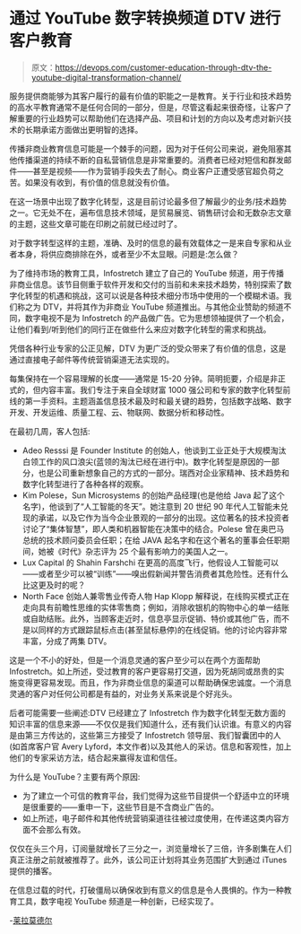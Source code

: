# 通过 YouTube 数字转换频道 DTV 进行客户教育

> 原文：<https://devops.com/customer-education-through-dtv-the-youtube-digital-transformation-channel/>

服务提供商能够为其客户履行的最有价值的职能之一是教育。关于行业和技术趋势的高水平教育通常不是任何合同的一部分，但是，尽管这看起来很奇怪，让客户了解重要的行业趋势可以帮助他们在选择产品、项目和计划的方向以及考虑对新兴技术的长期承诺方面做出更明智的选择。

传播非商业教育信息可能是一个棘手的问题，因为对于任何公司来说，避免阻塞其他传播渠道的持续不断的自私营销信息是非常重要的。消费者已经对短信和群发邮件——甚至是视频——作为营销手段失去了耐心。商业客户正遭受感官超负荷之苦。如果没有收到，有价值的信息就没有价值。

在这一场景中出现了数字化转型，这是目前讨论最多但了解最少的业务/技术趋势之一。它无处不在，遍布信息技术领域，是贸易展览、销售研讨会和无数杂志文章的主题，这些文章可能在印刷之前就已经过时了。

对于数字转型这样的主题，准确、及时的信息的最有效载体之一是来自专家和从业者本身，将供应商排除在外，或者至少不太显眼。问题是:怎么做？

为了维持市场的教育工具，Infostretch 建立了自己的 YouTube 频道，用于传播非商业信息。该节目侧重于软件开发和交付的当前和未来技术趋势，特别探索了数字化转型的机遇和挑战，这可以说是各种技术细分市场中使用的一个模糊术语。我们称之为 DTV，并将其作为非商业 YouTube 频道推出。与其他企业赞助的频道不同，数字电视不是为 Infostretch 的产品做广告。它为思想领袖提供了一个机会，让他们看到/听到他们的同行正在做些什么来应对数字化转型的需求和挑战。

凭借各种行业专家的公正见解，DTV 为更广泛的受众带来了有价值的信息，这是通过直接电子邮件等传统营销渠道无法实现的。

每集保持在一个容易理解的长度——通常是 15-20 分钟。简明扼要，介绍是非正式的，但内容丰富。我们专注于来自全球财富 1000 强公司和专家的数字化转型前线的第一手资料。主题涵盖信息技术最及时和最关键的趋势，包括数字战略、数字开发、开发运维、质量工程、云、物联网、数据分析和移动性。

在最初几周，客人包括:

*   Adeo Resssi 是 Founder Institute 的创始人，他谈到工业正处于大规模淘汰白领工作的风口浪尖(蓝领的淘汰已经在进行中)。数字化转型是原因的一部分，也是公司重新想象自己的方式的一部分。瑞西对企业家精神、技术趋势和数字化转型进行了各种各样的观察。
*   Kim Polese，Sun Microsystems 的创始产品经理(也是他给 Java 起了这个名字)，他谈到了“人工智能的冬天”。她注意到 20 世纪 90 年代人工智能未兑现的承诺，以及它作为当今企业景观的一部分的出现。这位著名的技术投资者讨论了“集体智慧”，即人类和机器智能在决策中的结合。Polese 曾在奥巴马总统的技术顾问委员会任职；在给 JAVA 起名字和在这个著名的董事会任职期间，她被《时代》杂志评为 25 个最有影响力的美国人之一。
*   Lux Capital 的 Shahin Farshchi 在更高的高度飞行，他假设人工智能可以——或者至少可以被“训练”——嗅出假新闻并警告消费者其危险性。还有什么比这更及时的呢？
*   North Face 创始人兼零售业传奇人物 Hap Klopp 解释说，在线购买模式正在走向具有前瞻性思维的实体零售商；例如，消除收银机的购物中心的单一结账或自助结账。此外，当顾客走近时，信息亭显示促销、特价或其他广告，而不是以同样的方式跟踪鼠标点击(甚至鼠标悬停)的在线促销。他的讨论内容非常丰富，分成了两集 DTV。

这是一个不小的好处，但是一个消息灵通的客户至少可以在两个方面帮助 Infostretch。如上所述，受过教育的客户更容易打交道，因为死胡同或昂贵的实施变得更容易发现。而且，作为非商业信息的渠道可以帮助确保忠诚度。一个消息灵通的客户对任何公司都是有益的，对业务关系来说是个好兆头。

后者可能需要一些阐述:DTV 已经建立了 Infostretch 作为数字化转型无数方面的知识丰富的信息来源——不仅仅是我们知道什么，还有我们认识谁。有意义的内容是由第三方传达的，这些第三方接受了 Infostretch 领导层、我们智囊团中的人(如首席客户官 Avery Lyford，本文作者)以及其他人的采访。信息和客观性，加上他们的专家采访方法，结合起来赢得友谊和信任。

为什么是 YouTube？主要有两个原因:

*   为了建立一个可信的教育平台，我们觉得为这些节目提供一个舒适中立的环境是很重要的——重申一下，这些节目是不含商业广告的。
*   如上所述，电子邮件和其他传统营销渠道往往被过度使用，在传递这类内容方面不会那么有效。

仅仅在头三个月，订阅量就增长了三分之一，浏览量增长了三倍，许多剧集在人们真正注册之前就被推荐了。此外，该公司正计划将其业务范围扩大到通过 iTunes 提供的播客。

在信息过载的时代，打破僵局以确保收到有意义的信息是令人畏惧的。作为一种教育工具，数字电视 YouTube 频道是一种创新，已经实现了。

-[莱拉莫德尔](https://devops.com/author/leila-modarres/)